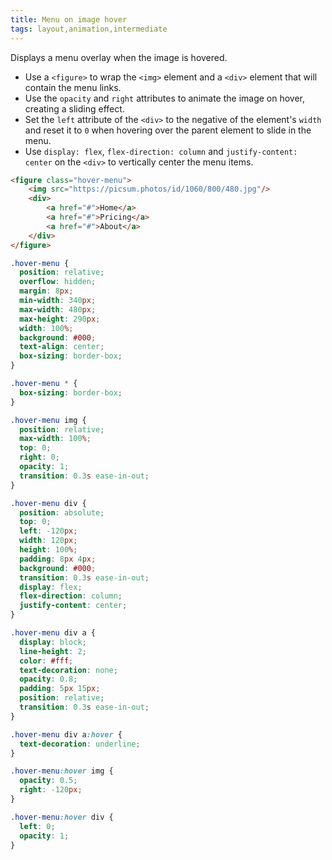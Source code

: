 ```yaml
---
title: Menu on image hover
tags: layout,animation,intermediate
---
```


Displays a menu overlay when the image is hovered.

- Use a `<figure>` to wrap the `<img>` element and a `<div>` element that will contain the menu links.
- Use the `opacity` and `right` attributes to animate the image on hover, creating a sliding effect.
- Set the `left` attribute of the `<div>` to the negative of the element's `width` and reset it to `0` when hovering over the parent element to slide in the menu.
- Use `display: flex`, `flex-direction: column` and `justify-content: center` on the `<div>` to vertically center the menu items.

```html
<figure class="hover-menu">
	<img src="https://picsum.photos/id/1060/800/480.jpg"/>
	<div>
		<a href="#">Home</a>
		<a href="#">Pricing</a>
		<a href="#">About</a>
	</div>
</figure>
```

```css
.hover-menu {
  position: relative;
  overflow: hidden;
  margin: 8px;
  min-width: 340px;
  max-width: 480px;
  max-height: 290px;
  width: 100%;
  background: #000;
  text-align: center;
  box-sizing: border-box;
}

.hover-menu * {
  box-sizing: border-box;
}

.hover-menu img {
  position: relative;
  max-width: 100%;
  top: 0;
  right: 0;
  opacity: 1;
  transition: 0.3s ease-in-out;
}

.hover-menu div {
  position: absolute;
  top: 0;
  left: -120px;
  width: 120px;
  height: 100%;
  padding: 8px 4px;
  background: #000;
  transition: 0.3s ease-in-out;
  display: flex;
  flex-direction: column;
  justify-content: center;
}

.hover-menu div a {
  display: block;
  line-height: 2;
  color: #fff;
  text-decoration: none;
  opacity: 0.8;
  padding: 5px 15px;
  position: relative;
  transition: 0.3s ease-in-out;
}

.hover-menu div a:hover {
  text-decoration: underline;
}

.hover-menu:hover img {
  opacity: 0.5;
  right: -120px;
}

.hover-menu:hover div {
  left: 0;
  opacity: 1;
}
```
